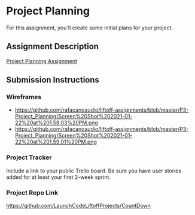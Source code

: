 # Project Planning
For this assignment, you'll create some initial plans for your project.

## Assignment Description
[Project Planning Assignment](https://education.launchcode.org/liftoff/modules/assignments/project-planning)

## Submission Instructions

### Wireframes
- https://github.com/rafacanoaudio/liftoff-assignments/blob/master/P3-Project_Planning/Screen%20Shot%202021-01-22%20at%201.58.03%20PM.png
- https://github.com/rafacanoaudio/liftoff-assignments/blob/master/P3-Project_Planning/Screen%20Shot%202021-01-22%20at%201.59.01%20PM.png

### Project Tracker

Include a link to your public Trello board. Be sure you have user stories added for at least your first 2-week sprint.

### Project Repo Link

https://github.com/LaunchCodeLiftoffProjects/CountDown
